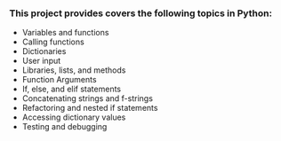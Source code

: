 ### This project provides covers the following topics in Python: 
* Variables and functions
* Calling functions
* Dictionaries
* User input
* Libraries, lists, and methods
* Function Arguments
* If, else, and elif statements
* Concatenating strings and f-strings
* Refactoring and nested if statements
* Accessing dictionary values
* Testing and debugging
